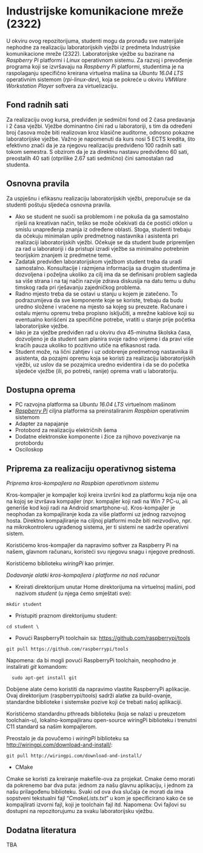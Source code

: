 # Industrijske komunikacione mreže (2322)
U okviru ovog repozitorijuma, studenti mogu da pronađu sve materijale nephodne za realizaciju laboratorijskih vježbi iz predmeta Industrijske komunikacione mreže (2322). Laboratorijske vježbe su bazirane na *Raspberry Pi* platformi i *Linux* operativnom sistemu. Za razvoj i prevođenje programa koji se izvršavaju na *Raspberry Pi* platformi, studentima je na raspolaganju specifično kreirana virtuelna mašina sa *Ubuntu 16.04 LTS* operativnim sistemom (*rpi-linux-dev*), koja se pokreće u okviru *VMWare Workstation Player* softvera za virtuelizaciju.

## Fond radnih sati
Za realizaciju ovog kursa, predviđen je sedmični fond od 2 časa predavanja i 2 časa vježbi. Vježbe dominantno čini rad u laboratoriji, s tim da određeni broj časova može biti realizovan kroz klasične auditorne, odnosno pokazne laboratorijske vježbe. Važno je napomenuti da kurs nosi 5 ECTS kredita, što efektivno znači da je za njegovu realizaciju predviđeno 100 radnih sati tokom semestra. S obzirom da je za direktnu nastavu predviđeno 60 sati, preostalih 40 sati (otprilike 2.67 sati sedmično) čini samostalan rad studenta.

## Osnovna pravila
Za uspješnu i efikasnu realizaciju laboratorijskih vježbi, preporučuje se da studenti poštuju sljedeća osnovna pravila.

* Ako se student ne suoči sa problemom i ne pokuša da ga samostalno riješi na kreativan način, teško se može očekivati da će postići otklon u smislu unapređenja znanja iz određene oblasti. Stoga, studenti trebaju da očekuju minimalan upliv predmetnog nastavnika i asistenta pri realizaciji laboratorijskih vježbi. Očekuje se da student bude pripremljen za rad u laboratoriji i da pristupi izradi vježbe sa minimalno potrebnim teorijskim znanjem iz predmetne teme.
* Zadatak predviđen laboratorijskom vježbom student treba da uradi samostalno. Konsultacije i razmjena informacija sa drugim studentima je dozvoljena i poželjna ukoliko za cilj ima da se definisani problem sagleda sa više strana i na taj način razvije zdrava diskusija na datu temu u duhu timskog rada pri rješavanju zajedničkog problema.
* Radno mjesto treba da se ostavi u stanju u kojem je zatečeno. To podrazumijeva da sve komponente koje se koriste, trebaju da budu uredno složene i vraćene na mjesto sa kojeg su preuzete. Računare i ostalu mjernu opremu treba propisno isključiti, a mrežne kablove koji su eventualno korišćeni za specifične potrebe, vratiti u stanje prije početka laboratorijske vježbe.
* Iako je za vježbe predviđen rad u okviru dva 45-minutna školska časa, dozvoljeno je da student sam planira svoje radno vrijeme i da pravi više kraćih pauza ukoliko to pozitivno utiče na efikasnost rada.
* Student može, na lični zahtjev i uz odobrenje predmetnog nastavnika ili asistenta, da pozajmi opremu koja se koristi za realizaciju laboratorijskih vježbi, uz uslov da se pozajmica uredno evidentira i da se do početka sljedeće vježbe (ili, po potrebi, ranije) oprema vrati u laboratoriju.

## Dostupna oprema
- PC razvojna platforma sa *Ubuntu 16.04 LTS* virtuelnom mašinom
- [*Raspberry Pi*](https://www.raspberrypi.org/) ciljna platforma sa preinstaliranim *Raspbian* operativnim sistemom
- Adapter za napajanje
- Protobord za realizaciju električnih šema
- Dodatne elektronske komponente i žice za njihovo povezivanje na protobordu
- Osciloskop

## Priprema za realizaciju operativnog sistema

*Priprema kros-kompajlera na Raspbian operativnom sistemu*

Kros-kompajler je kompajler koji kreira izvršni kod za platformu koja nije ona na kojoj se izvršava kompajler (npr. kompajler koji radi na Win 7 PC-u, ali generiše kod koji radi na Android smartphone-u). Kros-kompajler je neophodan za kompajliranje koda za više platformi uz jednog razvojnog hosta. Direktno kompajliranje na ciljnoj platformi može biti neizvodivo, npr. na mikrokontroleru ugrađenog sistema, jer ti sistemi ne sadrže operativni sistem.

Koristićemo kros-kompajler da napravimo softver za Raspberry Pi na našem, glavnom računaru, koristeći svu njegovu snagu i njegove prednosti.

Koristićemo biblioteku *wiringPi* kao primjer. 

*Dodavanje alatki kros-kompajlera i platforme na naš računar*

-	Kreirati direktorijum unutar Home direktorijuma na virtuelnoj mašini, pod nazivom *student* (u njega ćemo smještati sve):
   ```
   mkdir student
   ```
-	Pristupiti praznom direktorijumu student:
  ```
  cd student \
  ```
-	Povući RaspberryPi toolchain sa: https://github.com/raspberrypi/tools
  ```
  git pull https://github.com/raspberrypi/tools
  ```
  Napomena: da bi mogli povući RaspberryPi toolchain, neophodno je instalirati *git* komandom:
   ```
     sudo apt-get install git
   ```
      
  
  
Dobijene alate ćemo koristiti da napravimo vlastite RaspberryPi aplikacije. Ovaj direktorijum (raspberrypi/tools) sadrži alatke za build-ovanje, standardne biblioteke i sistemske pozive koji će trebati našoj aplikaciji.

Koristićemo standardnu pthreads biblioteku (koja se nalazi u preuzetom toolchain-u), lokalno-kompajliranu open-source wiringPi biblioteku i trenutni C11 standard sa našim kompajlerom.

Preostalo je da povučemo i *wiringPi* biblioteku sa http://wiringpi.com/download-and-install/:
  ```
  git pull http://wiringpi.com/download-and-install/
  ```
  
- CMake 

Cmake se koristi za kreiranje makefile-ova za projekat. Cmake ćemo morati da pokrenemo bar dva puta: jednom za našu glavnu aplikaciju, i jednom za našu prilagođenu biblioteku. Svaki od ova dva slučaja će morati da ima sopstveni tekstualni fajl “*CmakeLists.txt*” u kom je specificirano kako će se kompajlirati izvorni fajl, koji je toolchain fajl itd.
Napomena: Ovi fajlovi su dostupni na repozitorujumu za svaku laboratorijsku vježbu.


## Dodatna literatura
TBA
